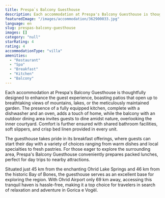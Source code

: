 ```yaml
---
title: Prespa`s Balcony Guesthouse
description: Each accommodation at Prespa's Balcony Guesthouse is thoughtfully designed to enhance the guest experience, boasting patios that open up to breathtaking views o
featuredImage: "/images/accommodation/362900033.jpg"
language: en
slug: prespas-balcony-guesthouse
images: []
category: "null"
starRating: 4
rating: 4
accommodationType: "villa"
amenities:
  - "Restaurant"
  - "Spa"
  - "Breakfast"
  - "Kitchen"
  - "Balcony"
---
```


Each accommodation at Prespa's Balcony Guesthouse is thoughtfully designed to enhance the guest experience, boasting patios that open up to breathtaking views of mountains, lakes, or the meticulously maintained garden. The presence of a fully equipped kitchen, complete with a dishwasher and an oven, adds a touch of home, while the balcony with an outdoor dining area invites guests to dine amidst nature, overlooking the inner courtyard. Comfort is further ensured with shared bathroom facilities, soft slippers, and crisp bed linen provided in every unit.

The guesthouse takes pride in its breakfast offerings, where guests can start their day with a variety of choices ranging from warm dishes and local specialties to fresh pastries. For those eager to explore the surrounding area, Prespa's Balcony Guesthouse conveniently prepares packed lunches, perfect for day trips to nearby attractions.

Situated just 45 km from the enchanting Ohrid Lake Springs and 46 km from the historic Bay of Bones, the guesthouse serves as an excellent base for exploring the region. With Ohrid Airport only 69 km away, accessing this tranquil haven is hassle-free, making it a top choice for travelers in search of relaxation and adventure in Gorica e Vogël.

